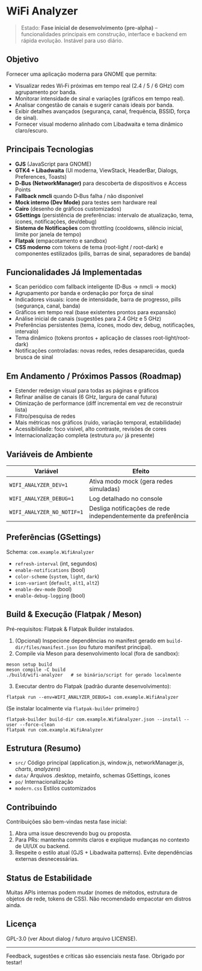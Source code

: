 # WiFi Analyzer

> Estado: **Fase inicial de desenvolvimento (pre-alpha)** – funcionalidades principais em construção, interface e backend em rápida evolução. Instável para uso diário.

## Objetivo
Fornecer uma aplicação moderna para GNOME que permita:
- Visualizar redes Wi‑Fi próximas em tempo real (2.4 / 5 / 6 GHz) com agrupamento por banda.
- Monitorar intensidade de sinal e variações (gráficos em tempo real).
- Analisar congestão de canais e sugerir canais ideais por banda.
- Exibir detalhes avançados (segurança, canal, frequência, BSSID, força de sinal).
- Fornecer visual moderno alinhado com Libadwaita e tema dinâmico claro/escuro.

## Principais Tecnologias
- **GJS** (JavaScript para GNOME)
- **GTK4 + Libadwaita** (UI moderna, ViewStack, HeaderBar, Dialogs, Preferences, Toasts)
- **D‑Bus (NetworkManager)** para descoberta de dispositivos e Access Points
- **Fallback nmcli** quando D‑Bus falha / não disponível
- **Mock interno (Dev Mode)** para testes sem hardware real
- **Cairo** (desenho de gráficos customizados)
- **GSettings** (persistência de preferências: intervalo de atualização, tema, ícones, notificações, dev/debug)
- **Sistema de Notificações** com throttling (cooldowns, silêncio inicial, limite por janela de tempo)
- **Flatpak** (empacotamento e sandbox)
- **CSS moderno** com tokens de tema (root-light / root-dark) e componentes estilizados (pills, barras de sinal, separadores de banda)

## Funcionalidades Já Implementadas
- Scan periódico com fallback inteligente (D‑Bus → nmcli → mock)
- Agrupamento por banda e ordenação por força de sinal
- Indicadores visuais: ícone de intensidade, barra de progresso, pills (segurança, canal, banda)
- Gráficos em tempo real (base existentes prontos para expansão)
- Análise inicial de canais (sugestões para 2.4 GHz e 5 GHz)
- Preferências persistentes (tema, ícones, modo dev, debug, notificações, intervalo)
- Tema dinâmico (tokens prontos + aplicação de classes root-light/root-dark)
- Notificações controladas: novas redes, redes desaparecidas, queda brusca de sinal

## Em Andamento / Próximos Passos (Roadmap)
- Estender redesign visual para todas as páginas e gráficos
- Refinar análise de canais (6 GHz, largura de canal futura)
- Otimização de performance (diff incremental em vez de reconstruir lista)
- Filtro/pesquisa de redes
- Mais métricas nos gráficos (ruído, variação temporal, estabilidade)
- Acessibilidade: foco visível, alto contraste, revisões de cores
- Internacionalização completa (estrutura `po/` já presente)

## Variáveis de Ambiente
| Variável | Efeito |
|----------|--------|
| `WIFI_ANALYZER_DEV=1` | Ativa modo mock (gera redes simuladas) |
| `WIFI_ANALYZER_DEBUG=1` | Log detalhado no console |
| `WIFI_ANALYZER_NO_NOTIF=1` | Desliga notificações de rede independentemente da preferência |

## Preferências (GSettings)
Schema: `com.example.WifiAnalyzer`
- `refresh-interval` (int, segundos)
- `enable-notifications` (bool)
- `color-scheme` (`system`, `light`, `dark`)
- `icon-variant` (`default`, `alt1`, `alt2`)
- `enable-dev-mode` (bool)
- `enable-debug-logging` (bool)

## Build & Execução (Flatpak / Meson)
Pré-requisitos: Flatpak & Flatpak Builder instalados.

1. (Opcional) Inspecione dependências no manifest gerado em `build-dir/files/manifest.json` (ou futuro manifest principal).
2. Compile via Meson para desenvolvimento local (fora de sandbox):
```
meson setup build
meson compile -C build
./build/wifi-analyzer   # se binário/script for gerado localmente
```
3. Executar dentro do Flatpak (padrão durante desenvolvimento):
```
flatpak run --env=WIFI_ANALYZER_DEBUG=1 com.example.WifiAnalyzer
```
(Se instalar localmente via `flatpak-builder` primeiro:)
```
flatpak-builder build-dir com.example.WifiAnalyzer.json --install --user --force-clean
flatpak run com.example.WifiAnalyzer
```

## Estrutura (Resumo)
- `src/` Código principal (application.js, window.js, networkManager.js, *charts*, *analyzers*)
- `data/` Arquivos .desktop, metainfo, schemas GSettings, ícones
- `po/` Internacionalização
- `modern.css` Estilos customizados

## Contribuindo
Contribuições são bem-vindas nesta fase inicial:
1. Abra uma issue descrevendo bug ou proposta.
2. Para PRs: mantenha commits claros e explique mudanças no contexto de UI/UX ou backend.
3. Respeite o estilo atual (GJS + Libadwaita patterns). Evite dependências externas desnecessárias.

## Status de Estabilidade
Muitas APIs internas podem mudar (nomes de métodos, estrutura de objetos de rede, tokens de CSS). Não recomendado empacotar em distros ainda.

## Licença
GPL-3.0 (ver About dialog / futuro arquivo LICENSE).

---
Feedback, sugestões e críticas são essenciais nesta fase. Obrigado por testar!
